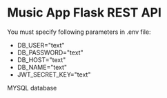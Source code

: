 # Music App Flask REST API

You must specify following parameters in .env file:

-   DB_USER="text"
-   DB_PASSWORD="text"
-   DB_HOST="text"
-   DB_NAME="text"
-   JWT_SECRET_KEY="text"

MYSQL database
